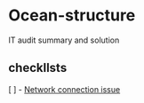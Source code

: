 # Ocean-structure

IT audit summary and solution

## checkllsts

[ ] - <a href="./doc/network.md">Network connection issue</a>
